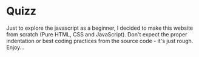 # Quizz
Just to explore the javascript as a beginner, I decided to make this website from scratch (Pure HTML, CSS and JavaScript). Don't expect the proper indentation or best coding practices from the source code - it's just rough. Enjoy... 
